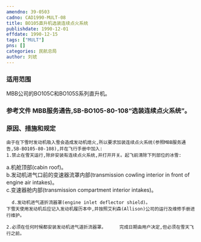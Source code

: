 ```yaml
---
amendno: 39-0503  
cadno: CAD1990-MULT-08  
title: BO105直升机选装连续点火系统  
publishdate: 1990-12-01  
effdate: 1990-12-15  
tags: ["MULT"]  
pns: []  
categories: 民航总局  
author: 刘琥  
---
```

  
### 适用范围  
MBB公司的BO105C和BO105S系列直升机。  
  
<!--more-->  
### 参考文件    MBB服务通告,SB-BO105-80-108“选装连续点火系统”。  
  
### 原因、措施和规定  
    由于在下雪时发动机吸入雪会造成发动机熄火,所以要求加装连续点火系统(参照MBB服务通告,SB-BO105-80-108),并在飞行手册中加入:  
    1.禁止在雪天运行,除非安装有连续点火系统,并打开开关。起飞前清除下列部位的冰雪:  
a.机舱顶部(cabin roof)。  
b.发动机进气口前的变速器流罩内部(transmission cowling interior in front of engine air intakes)。  
      c.变速器舱内部(transmission compartment interior intakes)。  
  
      d.发动机进气道折流器罩(engine inlet deflector shield)。  
    下雪天使用发动机后应记入发动机履历本中,并按照艾利森(Allison)公司的运行及维修手册进行维护。  
      
    2.必须在任何时候都安装发动机进气道折流器罩。     完成日期由用户决定,但必须在雪天飞行之前。  
